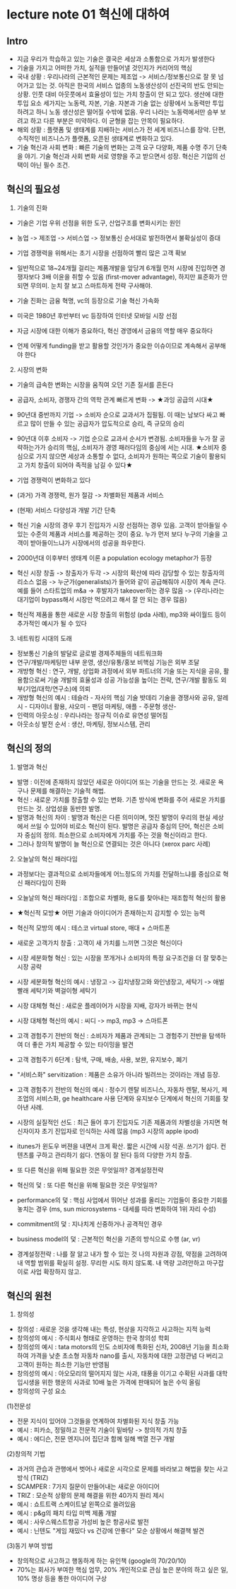 # lecture note 01 혁신에 대하여


## Intro
- 지금 우리가 학습하고 있는 기술은 결국은 세상과 소통함으로 가치가 발생한다
- 기술을 가지고 어떠한 가치, 실적을 만들어낼 것인지가 커리어의 핵심
- 국내 상황 : 우리나라의 근본적인 문제는 제조업 -> 서비스/정보통신으로 잘 못 넘어가고 있는 것. 아직은 한국의 서비스 업종의 노동생산성이 선진국의 반도 안되는 상황. 인풋 대비 아웃풋에서 효율성이 있는 가치 창출이 안 되고 있다. 생산에 대한 투입 요소 세가지는 노동력, 자본, 기술. 자본과 기술 없는 상황에서 노동력만 투입하려고 하니 노동 생산성은 떨어질 수밖에 없음. 우리 나라는 노동력에서만 승부 보려고 하고 다른 부분은 미약하다. 이 균형을 잡는 안목이 필요하다.
- 해외 상황 : 플랫폼 및 생태계를 지배하는 서비스가 전 세계 비즈니스를 장악. 단편, 수직적인 비즈니스가 플랫폼, 오픈된 생태계로 변화하고 있다.
- 기술 혁신과 사회 변화 : 빠른 기술의 변화는 고객 요구 다양화, 제품 수명 주기 단축을 야기. 기술 혁신과 사회 변화 서로 영향을 주고 받으면서 성장. 혁신은 기업의 선택이 아닌 필수 조건.

## 혁신의 필요성
1. 기술의 진화
- 기술은 기업 우위 선점을 위한 도구, 산업구조를 변화시키는 원인
- 농업 -> 제조업 -> 서비스업 -> 정보통신 순서대로 발전하면서 불확실성이 증대
- 기업 경쟁력을 위해서는 초기 시장을 선점하여 빨리 많은 고객 확보
- 일반적으로 18~24개월 걸리는 제품개발을 앞당겨 6개월 먼저 시장에 진입하면 경쟁자보다 3배 이윤을 취할 수 있음 (first-mover advantage), 하지만 표준화가 안 되면 무의미. 눈치 잘 보고 스마트하게 전략 구사해야.

- 기술 진화는 금융 혁명, vc의 등장으로 기술 혁신 가속화
- 미국은 1980년 후반부터 vc 등장하여 인터넷 모바일 시장 선점
- 자금 시장에 대한 이해가 중요하다, 혁신 경영에서 금융의 역할 매우 중요하다
- 언제 어떻게 funding을 받고 활용할 것인가가 중요한 이슈이므로 계속해서 공부해야 한다

2. 시장의 변화
- 기술의 급속한 변화는 시장을 움직여 오던 기존 질서를 흔든다
- 공급자, 소비자, 경쟁자 간의 역학 관계 빠르게 변화 -> ★과잉 공급의 시대★
- 90년대 중반까지 기업 -> 소비자 순으로 교과서가 집필됨. 이 때는 남보다 싸고 빠르고 많이 만들 수 있는 공급자가 압도적으로 승리, 즉 규모의 승리 
- 90년대 이후 소비자 -> 기업 순으로 교과서 순서가 변경됨. 소비자들을 누가 잘 공략하는가가 승리의 핵심, 소비자가 경영 패러다임의 중심에 서는 시대.
★소비자 중심으로 가지 않으면 세상과 소통할 수 없다, 소비자가 원하는 쪽으로 기술이 활용되고 가치 창출이 되어야 족적을 남길 수 있다★

- 기업 경쟁력이 변화하고 있다
- (과거) 가격 경쟁력, 원가 절감 -> 차별화된 제품과 서비스
- (현재) 서비스 다양성과 개발 기간 단축
- 혁신 기술 시장의 경우 후기 진입자가 시장 선점하는 경우 있음. 고객이 받아들일 수 있는 수준의 제품과 서비스를 제공하는 것이 중요. 누가 먼저 보다 누구의 기술을 고객이 받아들이느냐가 시장에서의 성공을 좌우한다.
- 2000년대 이후부터 생태계 이론 a population ecology metaphor가 등장
- 혁신 시장 창출 -> 창출자가 두각 -> 시장의 확산에 따라 감당할 수 있는 창출자의 리소스 없음 -> 누군가(generalists)가 들어와 같이 공급해줘야 시장이 계속 큰다. 예를 들어 스타트업의 m&a -> 후발자가 takeover하는 경우 많음 -> (우리나라는 대기업이 bypass해서 시장만 먹으려고 해서 잘 안 되는 경우 많음)
- 혁신적 제품을 통한 새로운 시장 창출의 위험성 (pda 사례), mp3와 싸이월드 등이 추가적인 예시가 될 수 있다

3. 네트워킹 시대의 도래
- 정보통신 기술의 발달로 글로벌 경제주체들의 네트워크화
- 연구/개발/마케팅만 내부 운영, 생산/유통/홍보 비핵심 기능은 외부 조달
- 개방형 혁신 : 연구, 개발, 상업화 과정에서 외부 파트너의 기술 또는 지식을 공유, 활용함으로써 기술 개발의 효율성과 성공 가능성을 높이는 전략, 연구/개발 활동도 외부(기업/대학/연구소)에 의뢰
- 개방형 혁신의 예시 : 테슬라 - 자사의 핵심 기술 밧데리 기술을 경쟁사와 공유, 알레시 - 디자이너 활용, 샤오미 - 팬덤 마케팅, 애플 - 주문형 생산- 
- 인력의 아웃소싱 : 우리나라는 정규직 이슈로 유연성 떨어짐
- 아웃소싱 발전 순서 : 생산, 마케팅, 정보시스템, 관리


## 혁신의 정의
1. 발명과 혁신
- 발명 : 이전에 존재하지 않았던 새로운 아이디어 또는 기술을 만드는 것. 새로운 욕구나 문제를 해결하는 기술적 해법.
- 혁신 : 새로운 가치를 창출할 수 있는 변화. 기존 방식에 변화를 주어 새로운 가치를 만드는 것. 상업성을 동반한 발명.
- 발명과 혁신의 차이 : 발명과 혁신은 다른 의미이며, 멋진 발명이 우리의 현실 세상에서 쓰일 수 있어야 비로소 혁신이 된다. 발명은 공급자 중심의 단어, 혁신은 소비자 중심의 정의. 최소한으로 소비자에게 가치를 주는 것을 혁신이라고 한다.
- 그러나 창의적 발명이 늘 혁신으로 연결되는 것은 아니다 (xerox parc 사례)

2. 오늘날의 혁신 패러다임
- 과정보다는 결과적으로 소비자들에게 어느정도의 가치를 전달하느냐를 중심으로 혁신 패러다임이 진화
- 오늘날의 혁신 패러다임 : 조합으로 차별화, 용도를 찾아내는 재조합적 혁신의 활용
- ★혁신적 모방★ 어떤 기술과 아이디어가 존재하는지 감지할 수 있는 능력
- 혁신적 모방의 예시 : 테스코 virtual store, 매대 + 스마트폰

- 새로운 고객가치 창출 : 고객이 새 가치를 느끼면 그것은 혁신이다 
- 시장 세분화형 혁신 : 있는 시장을 쪼개거나 소비자의 특정 요구조건을 더 잘 맞추는 시장 공략
- 시장 세분화형 혁신의 예시 : 냉장고 -> 김치냉장고와 와인냉장고, 세탁기 -> 애벌빨래 세탁기와 벽걸이형 세탁기
- 시장 대체형 혁신 : 새로운 플레이어가 시장을 지배, 강자가 바뀌는 현식
- 시장 대체형 혁신의 예시 : 씨디 -> mp3, mp3 -> 스마트폰
- 고객 경험주기 전반의 혁신 : 소비자가 제품과 관계되는 그 경험주기 전반을 탐색하여 더 좋은 가치 제공할 수 있는 타이밍을 발견
- 고객 경험주기 6단계 : 탐색, 구매, 배송, 사용, 보완, 유지보수, 폐기
- "서비스화" servitization : 제품은 소유가 아니라 빌려쓰는 것이라는 개념 등장.
- 고객 경험주기 전반의 혁신의 예시 : 정수기 렌탈 비즈니스, 자동차 렌탈, 복사기, 제조업의 서비스화, ge healthcare 사용 단계와 유지보수 단계에서 혁신의 기회를 찾아낸 사례.
- 시장의 실질적인 선도 : 최근 들어 후기 진입자도 기존 제품과의 차별성을 가지면 혁신자이자 초기 진입자로 인식하는 사례 많음 (mp3 시장의 apple ipod)
- itunes가 윈도우 버젼을 내면서 크게 확산. 짧은 시간에 시장 석권. 쓰기가 쉽다. 컨텐츠를 구하고 관리하기 쉽다. 연동이 잘 된다 등의 다양한 가치 창출.

- 또 다른 혁신을 위해 필요한 것은 무엇일까? 경계설정전략
- 혁신의 덫 : 또 다른 혁신을 위해 필요한 것은 무엇일까?
- performance의 덫 : 핵심 사업에서 뛰어난 성과를 올리는 기업들이 중요한 기회를 놓치는 경우 (ms, sun microsystems - 대세를 따라 변화하여 1위 자리 수성)
- commitment의 덫 : 지나치게 신중하거나 공격적인 경우
- business model의 덫 : 근본적인 혁신을 기존의 방식으로 수행 (ar, vr)
- 경계설정전략 : 나를 잘 알고 내가 할 수 있는 것 나의 자원과 강점, 약점을 고려하여 내 역할 범위를 확실히 설정. 무리한 시도 하지 않도록. 내 역량 고려안하고 마구잡이로 사업 확장하지 않고.


## 혁신의 원천
1. 창의성
- 창의성 : 새로운 것을 생각해 내는 특성, 현상을 지각하고 사고하는 지적 능력
- 창의성의 예시 : 주식회사 형태로 운영하는 한국 창의성 학회
- 창의성의 예시 : tata motors의 인도 소비자에 특화된 신차, 2008년 기능을 최소화하여 가격을 낮춘 초소형 자동차 nano를 출시, 자동차에 대한 고정관념 다 버리고 고객이 원하는 최소한 기능만 반영됨
- 창의성의 예시 : 아오모리의 떨어지지 않는 사과, 태풍을 이기고 수확된 사과를 대학 입시생을 위한 행운의 사과로 10배 높은 가격에 판매되어 높은 수익 올림
- 창의성의 구성 요소

(1)전문성 
- 전문 지식이 있어야 그것들을 연계하여 차별화된 지식 창출 가능
- 예시 : 피카소, 정밀하고 전문적 기술이 밑바탕 -> 창의적 가치 창출
- 예시 : 에디슨, 전문 엔지니어 집단과 함께 일해 백열 전구 개발

(2)창의적 기법
- 과거의 관습과 관행에서 벗어나 새로운 시각으로 문제를 바라보고 해법을 찾는 사고방식 (TRIZ)
- SCAMPER : 7가지 질문이 만들어내는 새로운 아이디어
- TRIZ : 모순적 상황의 문제 해결을 위한 40가지 원리 제시
- 예시 : 쇼트트랙 스케이트날 왼쪽으로 쏠려있음
- 예시 : p&g의 패치 타입 미백 제품 개발
- 예시 : 사우스웨스트항공 가성비 높은 항공사로 발전
- 예시 : 닌텐도 "게임 재밌다 vs 건강에 안좋다" 모순 상황에서 해결책 발견

(3)동기 부여 방법 
- 창의적으로 사고하고 행동하게 하는 유인책 (google의 70/20/10)
- 70%는 회사가 부여한 핵심 업무, 20% 개인적으로 관심 높은 분야의 하고 싶은 일, 10% 명상 등을 통한 아이디어 구상
